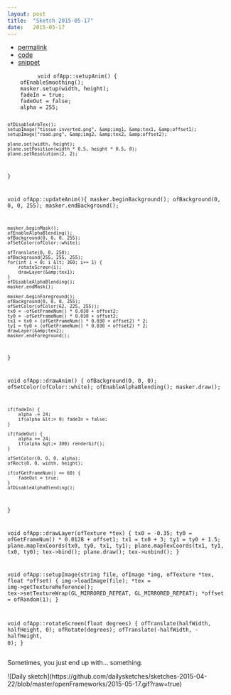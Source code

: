 ```yaml
---
layout: post
title:  "Sketch 2015-05-17"
date:   2015-05-17
---
```

<div class="code">
    <ul>
		<li><a href="{% post_url 2015-05-17-sketch %}">permalink</a></li>
		<li><a href="https://github.com/dailysketches/dailySketches/tree/master/sketches/2015-05-17">code</a></li>
		<li><a href="#" class="snippet-button">snippet</a></li>
	</ul>
    <pre class="snippet">
        <code class="cpp">void ofApp::setupAnim() {
    ofEnableSmoothing();
    masker.setup(width, height);
    fadeIn = true;
    fadeOut = false;
    alpha = 255;

    ofDisableArbTex();
    setupImage("tissue-inverted.png", &amp;img1, &amp;tex1, &amp;offset1);
    setupImage("road.png", &amp;img2, &amp;tex2, &amp;offset2);

    plane.set(width, height);
    plane.setPosition(width * 0.5, height * 0.5, 0);
    plane.setResolution(2, 2);
}

void ofApp::updateAnim(){
    masker.beginBackground();
    ofBackground(0, 0, 0, 255);
    masker.endBackground();
    
    masker.beginMask();
    ofEnableAlphaBlending();
    ofBackground(0, 0, 0, 255);
    ofSetColor(ofColor::white);
    
    ofTranslate(0, 0, 250);
    ofBackground(255, 255, 255);
    for(int i = 0; i &lt; 360; i+= 1) {
        rotateScreen(i);
        drawLayer(&amp;tex1);
    }
    ofDisableAlphaBlending();
    masker.endMask();
    
    masker.beginForeground();
    ofBackground(0, 0, 0, 255);
    ofSetColor(ofColor(62, 225, 255));
    tx0 = -ofGetFrameNum() * 0.030 + offset2;
    ty0 = -ofGetFrameNum() * 0.030 + offset2;
    tx1 = tx0 + (ofGetFrameNum() * 0.030 + offset2) * 2;
    ty1 = ty0 + (ofGetFrameNum() * 0.030 + offset2) * 2;
    drawLayer(&amp;tex2);
    masker.endForeground();
}

void ofApp::drawAnim() {
    ofBackground(0, 0, 0);
    ofSetColor(ofColor::white);
    ofEnableAlphaBlending();
    masker.draw();
    
    if(fadeIn) {
        alpha -= 24;
        if(alpha &lt;= 0) fadeIn = false;
    }
    
    if(fadeOut) {
        alpha += 24;
        if(alpha &gt;= 300) renderGif();
    }
    
    ofSetColor(0, 0, 0, alpha);
    ofRect(0, 0, width, height);

    if(ofGetFrameNum() == 60) {
        fadeOut = true;
    }
    ofDisableAlphaBlending();
}

void ofApp::drawLayer(ofTexture *tex) {
    tx0 = -0.35;
    ty0 = ofGetFrameNum() * 0.0128 + offset1;
    tx1 = tx0 + 3;
    ty1 = ty0 + 1.5;
    plane.mapTexCoords(tx0, ty0, tx1, ty1);
    plane.mapTexCoords(tx1, ty1, tx0, ty0);
    tex-&gt;bind();
    plane.draw();
    tex-&gt;unbind();
}

void ofApp::setupImage(string file, ofImage *img, ofTexture *tex, float *offset) {
    img-&gt;loadImage(file);
    *tex = img-&gt;getTextureReference();
    tex-&gt;setTextureWrap(GL_MIRRORED_REPEAT, GL_MIRRORED_REPEAT);
    *offset = ofRandom(1);
}

void ofApp::rotateScreen(float degrees) {
    ofTranslate(halfWidth, halfHeight, 0);
    ofRotate(degrees);
    ofTranslate(-halfWidth, -halfHeight, 0);
}</code>
    </pre>
</div>
<p class="description">Sometimes, you just end up with... something.</p>
![Daily sketch](https://github.com/dailysketches/sketches-2015-04-22/blob/master/openFrameworks/2015-05-17.gif?raw=true)
